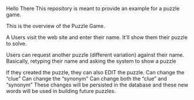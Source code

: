 Hello There
This repository is meant to provide an example for a puzzle game.

This is the overview of the Puzzle Game.

A Users visit the web site and enter their name. It'll show them their puzzle to solve.

Users can request another puzzle (different variation) against their name.  Basically, retyping their name and asking the system to show a puzzle

If they created the puzzle, they can also EDIT the puzzle. 
Can change the “clue”
Can change the “synonym”
Can change both the “clue” and “synonym”
These changes will be persisted in the database and these new words will be used in building future puzzles. 


